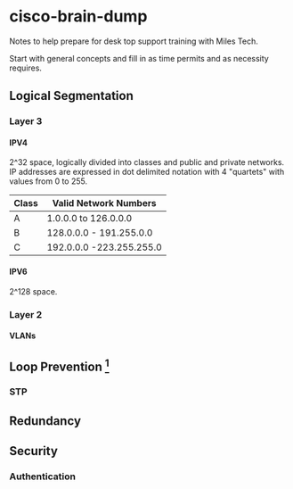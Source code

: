 # cisco-brain-dump

Notes to help prepare for desk top support training with Miles Tech.

Start with general concepts and fill in as time permits and as necessity requires.


## Logical Segmentation

### Layer 3

#### IPV4

2^32 space, logically divided into classes and public and private networks. IP addresses are expressed in dot delimited notation with 4 "quartets" with values from 0 to 255.

| Class | Valid Network Numbers |
|-------|---------------|
| A | 1.0.0.0 to 126.0.0.0 |
| B | 128.0.0.0 - 191.255.0.0 |
| C | 192.0.0.0 -223.255.255.0 |


#### IPV6

2^128 space.


### Layer 2

#### VLANs


## Loop Prevention <a title="Maybe redundancy should come first since it created looping problem." href="#"><sup>1</sup></a>




### STP




## Redundancy


## Security

### Authentication


